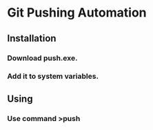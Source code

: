 # Git Pushing Automation
## Installation
  ### Download push.exe.
  ### Add it to system variables. 

## Using
  ### Use command >push
